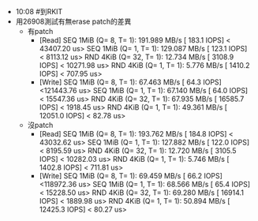 - 10:08 #到RKIT
- 用26908測試有無erase patch的差異
	- 有patch
		- [Read]
		  SEQ    1MiB (Q=  8, T= 1):   191.989 MB/s [    183.1 IOPS] < 43407.20 us>
		  SEQ    1MiB (Q=  1, T= 1):   129.087 MB/s [    123.1 IOPS] <  8113.12 us>
		  RND    4KiB (Q= 32, T= 1):    12.734 MB/s [   3108.9 IOPS] < 10271.98 us>
		  RND    4KiB (Q=  1, T= 1):     5.776 MB/s [   1410.2 IOPS] <   707.95 us>
		- [Write]
		  SEQ    1MiB (Q=  8, T= 1):    67.463 MB/s [     64.3 IOPS] <121443.76 us>
		  SEQ    1MiB (Q=  1, T= 1):    67.140 MB/s [     64.0 IOPS] < 15547.36 us>
		  RND    4KiB (Q= 32, T= 1):    67.935 MB/s [  16585.7 IOPS] <  1918.45 us>
		  RND    4KiB (Q=  1, T= 1):    49.361 MB/s [  12051.0 IOPS] <    82.78 us>
	- 沒patch
		- [Read]
		  SEQ    1MiB (Q=  8, T= 1):   193.762 MB/s [    184.8 IOPS] < 43032.62 us>
		  SEQ    1MiB (Q=  1, T= 1):   127.882 MB/s [    122.0 IOPS] <  8195.59 us>
		  RND    4KiB (Q= 32, T= 1):    12.720 MB/s [   3105.5 IOPS] < 10282.03 us>
		  RND    4KiB (Q=  1, T= 1):     5.746 MB/s [   1402.8 IOPS] <   711.81 us>
		- [Write]
		  SEQ    1MiB (Q=  8, T= 1):    69.459 MB/s [     66.2 IOPS] <118972.36 us>
		  SEQ    1MiB (Q=  1, T= 1):    68.566 MB/s [     65.4 IOPS] < 15228.50 us>
		  RND    4KiB (Q= 32, T= 1):    69.280 MB/s [  16914.1 IOPS] <  1889.98 us>
		  RND    4KiB (Q=  1, T= 1):    50.894 MB/s [  12425.3 IOPS] <    80.27 us>
